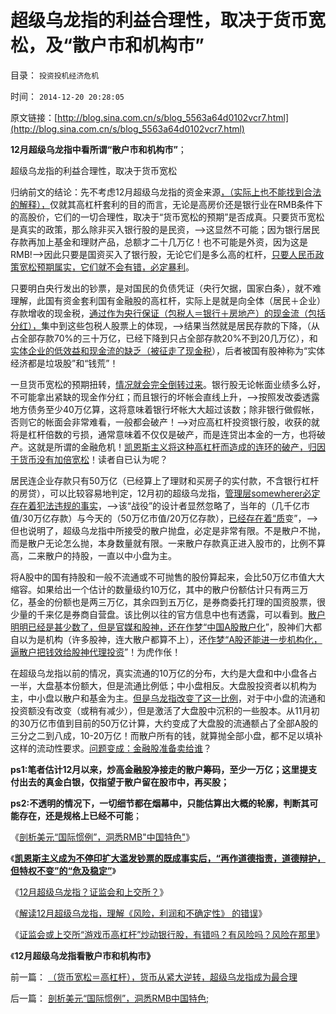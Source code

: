 # 超级乌龙指的利益合理性，取决于货币宽松，及“散户市和机构市”

目录： `投资投机经济危机` 

时间： `2014-12-20 20:28:05` 

原文链接：[http://blog.sina.com.cn/s/blog_5563a64d0102vcr7.html](http://blog.sina.com.cn/s/blog_5563a64d0102vcr7.html)

**12月超级乌龙指中看所谓“散户市和机构市”**；

超级乌龙指的利益合理性，取决于货币宽松

归纳前文的结论：先不考虑12月超级乌龙指的资金来源[，（实际上也不能找到合法的解释），](../../../2014/12/11/12月初的几万亿“股市游资”无法解释其合法性；.md)仅就其高杠杆套利的目的而言，无论是高房价还是银行业在RMB条件下的高股价，它们的一切合理性，取决于“货币宽松的预期”是否成真。只要货币宽松是真实的政策，那么除非买入银行股的是民资，——>这显然不可能；因为银行居民存款再加上基金和理财产品，总额才二十几万亿！也不可能是外资，因为这是RMB!——>因此只要是国资买入了银行股，无论它们是多么高的杠杆，[只要人民币政策宽松预期属实，它们就不会有错，必定暴利](../../../2014/12/19/“游戏币高杠杆”炒动银行股，有错吗？有风险吗？风险在那里？.md)。

只要明白央行发出的钞票，是对国民的负债凭证（央行欠据，国家白条），就不难理解，此国有资金套利国有金融股的高杠杆，实际上是就是向全体（居民＋企业）存款增收的现金税，[通过作为央行保证（包税人＝银行＋房地产）的现金流（包括分红），](../../../2014/9/7/包税人悖论定理的国家版：国家被包税人阶级政治劫持.md)集中到这些包税人股票上的体现，——>结果当然就是居民存款的下降，（从占全部存款70%的三十万亿，已经下降到只占全部存款20%不到20几万亿），和[实体企业的低效益和现金流的缺乏（被征走了现金税](../../../2013/12/24/凯恩斯主义的“毒瘾定理”，“钱荒”与通货膨胀并存.md)），后者被国有股神称为“实体经济都是垃圾股”和“钱荒”！

一旦货币宽松的预期扭转，[情况就会完全倒转过来](../../../2014/12/18/解读12月超级乌龙指，理解《风险，利润和不确定性》的错误.md)。银行股无论帐面业绩多么好，不可能拿出紧缺的现金作分红；而且银行的坏帐会直线上升，——>按照发改委透露地方债务至少40万亿算，这将意味着银行坏帐大大超过该数；除非银行做假帐，否则它的帐面会非常难看，一般都会破产！——>对应高杠杆投资银行股，收获的就将是杠杆倍数的亏损，通常意味着不仅仅是破产，而是连贷出本金的一方，也将破产。这就是所谓的金融危机！[凯恩斯主义将这种高杠杆而造成的连环的破产，归因于货币没有加倍宽松](../../../2014/12/16/高杠杆拉动下的货币宽松，让“恐惧通胀”成为马后炮.md)！读者自已认为呢？

居民连企业存款只有50万亿（已经算上了理财和买房子的实付款，不含银行杠杆的房贷），可以比较容易地判定，12月初的超级乌龙指，[管理层somewherer必定存在着犯法违规的事实](../../../2014/12/17/12月超级乌龙指？证监会和上交所？信仰技术分析的管理层？.md)，——>该“战役”的设计者显然忽略了，当年的（几千亿市值/30万亿存款）与今天的（50万亿市值/20万亿存款），[已经存在着“质](../../../2014/12/12/“几万亿国家级游资”是央行违法，还是上交所违法？.md)变”，——>但也说明了，超级乌龙指中所接受的散户抛盘，必定是非常有限。不是散户不抛，而是散户无论怎么抛，本身数量就有限。一来散户存款真正进入股市的，比例不算高，二来散户的持股，一直以中小盘为主。

将A股中的国有持股和一般不流通或不可抛售的股份算起来，会比50万亿市值大大缩容。如果给出一个估计的数量级约10万亿，其中的散户份额估计只有两三万亿，基金的份额也是两三万亿，其余四到五万亿，是券商委托打理的国资股票，很少量的千来亿是券商自营盘。该比例以往的官方信息中也有透露，可以看到。[散户明明已经是甚少数了，但是官媒和股神，还在作梦“中国A股散户化](../../../2012/11/27/指数期货证伪了对散户的妖魔化之“散户市”.md)”，股神们大都自以为是机构（许多股神，连大散户都算不上），还[作梦“A股还能进一步机构化，逼散户把钱效给股神代理投资](../../../2014/3/28/如果您是证监会主席，您能怎么办？.md)”！为虎作伥！

在超级乌龙指以前的情况，真实流通的10万亿的分布，大约是大盘和中小盘各占一半，大盘基本份额大，但是流通比例低；中小盘相反。大盘股投资者以机构为主，中小盘以散户和基金为主。[但是乌龙指改变了这一比例](l)，对于中小盘的流通和投资额没有改变（或稍有减少），但是激活了大盘股中沉积的一些股本。从11月初的30万亿市值到目前的50万亿计算，大约变成了大盘股的流通额占了全部A股的三分之二到八成，10-20万亿！而散户所有的钱，就算抛全部小盘，都不足以填补这样的流动性要求。[问题变成：金融股准备卖给谁](../../../2014/2/17/A股投资者亏损有多惨？谁亏得最惨？.md)？

**ps1:笔者估计12月以来，炒高金融股净接走的散户筹码，至少一万亿；这里提支付出去的真金白银，仅指望于散户留在股市中，再买股；**

**ps2:不透明的情况下，一切细节都在烟幕中，只能估算出大概的轮廓，判断其可能存在，还是规格上已经不可能**；

《[剖析美元“国际惯例”，洞悉RMB"中国特色"](../../../2014/12/15/剖析美元“国际惯例”，洞悉RMB中国特色;.md)》

《[**凯恩斯主义成为不停印扩大滥发钞票的既成事实后，“再作道德指责，道德辩护，但特权不变”的“危及稳定”**](../../../2014/12/16/高杠杆拉动下的货币宽松，让“恐惧通胀”成为马后炮.md)》

《[12月超级乌龙指？证监会和上交所？](../../../2014/12/17/12月超级乌龙指？证监会和上交所？信仰技术分析的管理层？.md)》

《[解读12月超级乌龙指，理解《风险，利润和不确定性》
的错误](../../../2014/12/18/解读12月超级乌龙指，理解《风险，利润和不确定性》的错误.md)》

《[证监会或上交所“游戏币高杠杆”炒动银行股，有错吗？有风险吗？风险在那里](../../../2014/12/19/“游戏币高杠杆”炒动银行股，有错吗？有风险吗？风险在那里？.md)》

《**12月超级乌龙指看散户市和机构市》**

前一篇： [（货币宽松＝高杠杆），货币从紧大逆转，超级乌龙指成为最合理](../../../2014/12/21/（货币宽松＝高杠杆），货币从紧大逆转，超级乌龙指成为最合理.md)

后一篇： [剖析美元“国际惯例”，洞悉RMB中国特色;](../../../2014/12/15/剖析美元“国际惯例”，洞悉RMB中国特色;.md)

